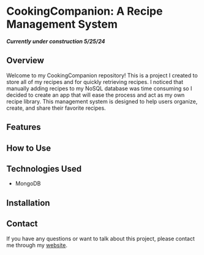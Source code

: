 # CookingCompanion: A Recipe Management System
***Currently under construction 5/25/24***
## Overview
Welcome to my CookingCompanion repository! This is a project I created to store all of my recipes and for quickly retrieving recipes. I noticed that manually adding recipes to my NoSQL database was time consuming so I decided to create an app that will ease the process and act as my own recipe library. This management system is designed to help users organize, create, and share their favorite recipes.

## Features

## How to Use

## Technologies Used
 - MongoDB

   
## Installation

## Contact
If you have any questions or want to talk about this project, please contact me through my [website](https://Jade010.github.io).


